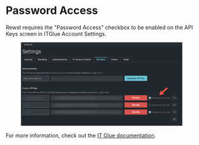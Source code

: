 # Password Access

Rewst requires the "Password Access" checkbox to be enabled on the API Keys screen in ITGlue Account Settings.

<figure><img src="../../../../.gitbook/assets/it-glue-least-privledged-access.png" alt=""><figcaption></figcaption></figure>

For more information, check out the [IT Glue documentation](https://api.itglue.com/developer/).
